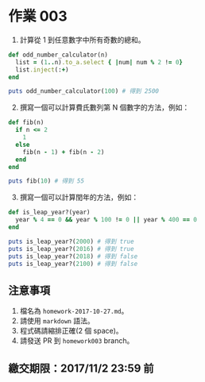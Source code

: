 # 作業 003

1. 計算從 1 到任意數字中所有奇數的總和。

```ruby
def odd_number_calculator(n)
  list = (1..n).to_a.select { |num| num % 2 != 0}
  list.inject(:+)
end

puts odd_number_calculator(100) # 得到 2500
```

2. 撰寫一個可以計算費氏數列第 N 個數字的方法，例如：

```ruby
def fib(n)
  if n <= 2
    1
  else
    fib(n - 1) + fib(n - 2)
  end
end

puts fib(10) # 得到 55
```

3. 撰寫一個可以計算閏年的方法，例如：

```ruby
def is_leap_year?(year)
  year % 4 == 0 && year % 100 != 0 || year % 400 == 0
end

puts is_leap_year?(2000) # 得到 true
puts is_leap_year?(2016) # 得到 true
puts is_leap_year?(2018) # 得到 false
puts is_leap_year?(2100) # 得到 false
```

## 注意事項

1. 檔名為 `homework-2017-10-27.md`。
2. 請使用 `markdown` 語法。
3. 程式碼請縮排正確(2 個 space)。
4. 請發送 PR 到 `homework003` branch。

## 繳交期限：2017/11/2 23:59 前

